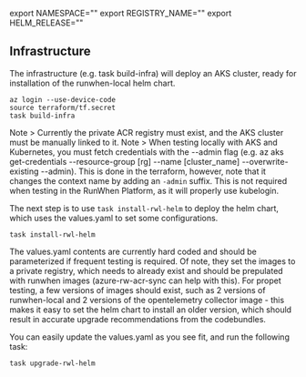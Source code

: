 export NAMESPACE=""
export REGISTRY_NAME=""
export HELM_RELEASE=""

## Infrastructure
The infrastructure (e.g. task build-infra) will deploy an AKS cluster, ready for installation of the runwhen-local helm chart. 

```
az login --use-device-code
source terraform/tf.secret
task build-infra
```
Note > Currently the private ACR registry must exist, and the AKS cluster must be manually linked to it. 
Note > When testing locally with AKS and Kubernetes, you must fetch credentials with the --admin flag (e.g. az aks get-credentials --resource-group [rg] --name [cluster_name] --overwrite-existing --admin). This is done in the terraform, however, note that it changes the context name by adding an `-admin` suffix. This is not required when testing in the RunWhen Platform, as it will properly use kubelogin. 

The next step is to use `task install-rwl-helm` to deploy the helm chart, which uses the values.yaml to set some configurations. 
```
task install-rwl-helm
```

The values.yaml contents are currently hard coded and should be parameterized if frequent testing is required. Of note, they set the images to a private registry, 
which needs to already exist and should be prepulated with runwhen images (azure-rw-acr-sync can help with this). For propet testing, 
a few versions of images should exist, such as 2 versions of runwhen-local and 2 versions of the opentelemetry collector image - this makes it 
easy to set the helm chart to install an older version, which should result in accurate upgrade recommendations from the codebundles. 

You can easily update the values.yaml as you see fit, and run the following task: 
```
task upgrade-rwl-helm
```

